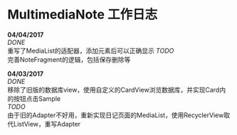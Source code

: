 # MultimediaNote 工作日志

**04/04/2017**
<br>
*DONE*<br>
重写了MediaList的适配器，添加元素后可以正确显示
*TODO*<br>
完善NoteFragment的逻辑，包括保存删除等

**04/03/2017**
<br>
*DONE*<br>
移除了旧版的数据库view，使用自定义的CardView浏览数据库，并实现Card内的按钮点击Sample<br>
*TODO*<br>
由于旧的Adapter不好用，重新实现日记页面的MediaList，使用RecyclerView取代ListView，重写Adapter

